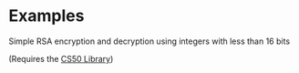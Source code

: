 Examples
========

Simple RSA encryption and decryption using integers with less than 16 bits

(Requires the [CS50 Library](https://manual.cs50.net/library/))
